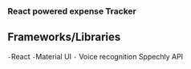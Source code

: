 ### React powered expense Tracker

## Frameworks/Libraries

`-`React
`-`Material UI
`-` Voice recognition Sppechly API
